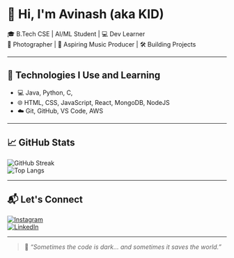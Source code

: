 # 🦇 Hi, I'm Avinash (aka KID)

🎓 B.Tech CSE | AI/ML Student | 💻 Dev Learner  
📸 Photographer | 🎵 Aspiring Music Producer | 🛠️ Building Projects  

---

## 🔧 Technologies I Use and Learning  
- 💻 Java, Python, C,  
- 🌐 HTML, CSS, JavaScript, React, MongoDB, NodeJS
- ☁️ Git, GitHub, VS Code, AWS

---

## 📈 GitHub Stats  
![GitHub Streak](https://github-readme-streak-stats.herokuapp.com/?user=kid-avi&theme=tokyonight)  
![Top Langs](https://github-readme-stats.vercel.app/api/top-langs/?username=kid-avi&layout=compact&theme=tokyonight)

---

## 📬 Let's Connect  
[![Instagram](https://img.shields.io/badge/Instagram-%40Vastavik__avi-E4405F?style=flat&logo=instagram&logoColor=white)](https://instagram.com/Vastavik_avi)  
[![LinkedIn](https://img.shields.io/badge/LinkedIn-Avinash%20Prasad-0077B5?style=flat&logo=linkedin&logoColor=white)](https://www.linkedin.com/in/avinash-prasad2004/)

---

> 🦇 *“Sometimes the code is dark… and sometimes it saves the world.”*

<!--
**kid-avi/kid-avi** is a ✨ _special_ ✨ repository because its `README.md` (this file) appears on your GitHub profile.

Here are some ideas to get you started:

- 🔭 I’m currently working on ...
- 🌱 I’m currently learning ...
- 👯 I’m looking to collaborate on ...
- 🤔 I’m looking for help with ...
- 💬 Ask me about ...
- 📫 How to reach me: ...
- 😄 Pronouns: ...
- ⚡ Fun fact: ...
-->
